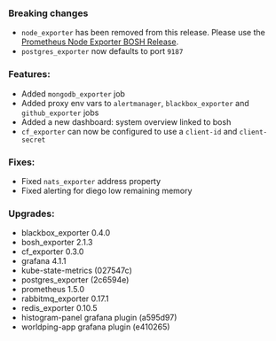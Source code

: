 
### Breaking changes

* `node_exporter` has been removed from this release. Please use the [Prometheus Node Exporter BOSH Release](https://github.com/cloudfoundry-community/node-exporter-boshrelease).
* `postgres_exporter` now defaults to port `9187`

### Features:

* Added `mongodb_exporter` job
* Added proxy env vars to `alertmanager`, `blackbox_exporter` and `github_exporter` jobs
* Added a new dashboard: system overview linked to bosh
* `cf_exporter` can now be configured to use a `client-id` and `client-secret`

### Fixes:

* Fixed `nats_exporter` address property
* Fixed alerting for diego low remaining memory

### Upgrades:

* blackbox_exporter 0.4.0
* bosh_exporter 2.1.3
* cf_exporter 0.3.0
* grafana 4.1.1
* kube-state-metrics (027547c)
* postgres_exporter (2c6594e)
* prometheus 1.5.0
* rabbitmq_exporter 0.17.1
* redis_exporter 0.10.5
* histogram-panel grafana plugin (a595d97)
* worldping-app grafana plugin (e410265)
